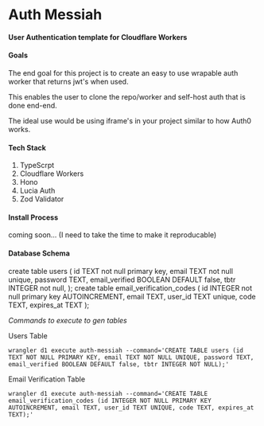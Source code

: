 # Auth Messiah
#### User Authentication template for Cloudflare Workers


#### Goals
The end goal for this project is to create an easy to use wrapable auth worker that returns jwt's when used.

This enables the user to clone the repo/worker and self-host auth that is done end-end.

The ideal use would be using iframe's in your project similar to how Auth0 works. 

#### Tech Stack
1. TypeScrpt
2. Cloudflare Workers
3. Hono
4. Lucia Auth 
5. Zod Validator

#### Install Process

coming soon... (I need to take the time to make it reproducable)


#### Database Schema

create table users
(
    id    TEXT not null primary key,
    email TEXT not null unique,
    password TEXT,
    email_verified BOOLEAN DEFAULT false,
    tbtr INTEGER not null,
);
create table email_verification_codes
(
    id    INTEGER not null primary key AUTOINCREMENT,
    email TEXT,
    user_id TEXT unique,
    code TEXT,
    expires_at TEXT
);

_Commands to execute to gen tables_

Users Table

```wrangler d1 execute auth-messiah --command='CREATE TABLE users (id TEXT NOT NULL PRIMARY KEY, email TEXT NOT NULL UNIQUE, password TEXT, email_verified BOOLEAN DEFAULT false, tbtr INTEGER NOT NULL);'```

Email Verification Table

```
wrangler d1 execute auth-messiah --command='CREATE TABLE email_verification_codes (id INTEGER NOT NULL PRIMARY KEY AUTOINCREMENT, email TEXT, user_id TEXT UNIQUE, code TEXT, expires_at TEXT);'
```
